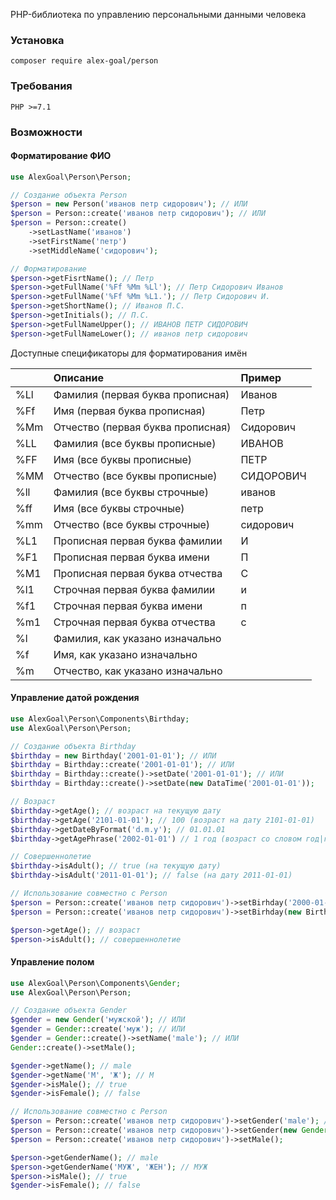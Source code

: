 PHP-библиотека по управлению персональными данными человека

### Установка

```
composer require alex-goal/person
```

### Требования

```
PHP >=7.1
```

### Возможности

#### Форматирование ФИО

```php
use AlexGoal\Person\Person;

// Создание объекта Person
$person = new Person('иванов петр сидорович'); // ИЛИ
$person = Person::create('иванов петр сидорович'); // ИЛИ
$person = Person::create()
    ->setLastName('иванов')
    ->setFirstName('петр')
    ->setMiddleName('сидорович');

// Форматирование
$person->getFisrtName(); // Петр
$person->getFullName('%Ff %Mm %Ll'); // Петр Сидорович Иванов
$person->getFullName('%Ff %Mm %L1.'); // Петр Сидорович И.
$person->getShortName(); // Иванов П.С.
$person->getInitials(); // П.С.
$person->getFullNameUpper(); // ИВАНОВ ПЕТР СИДОРОВИЧ
$person->getFullNameLower(); // иванов петр сидорович
```

Доступные спецификаторы для форматирования имён

|     | Описание                          | Пример    |
|:----|:----------------------------------|:----------|
| %Ll | Фамилия (первая буква прописная)  | Иванов    |
| %Ff | Имя (первая буква прописная)      | Петр      |
| %Mm | Отчество (первая буква прописная) | Сидорович |
| %LL | Фамилия (все буквы прописные)     | ИВАНОВ    |
| %FF | Имя (все буквы прописные)         | ПЕТР      |
| %MM | Отчество (все буквы прописные)    | СИДОРОВИЧ |
| %ll | Фамилия (все буквы строчные)      | иванов    |
| %ff | Имя (все буквы строчные)          | петр      |
| %mm | Отчество (все буквы строчные)     | сидорович |
| %L1 | Прописная первая буква фамилии    | И         |
| %F1 | Прописная первая буква имени      | П         |
| %M1 | Прописная первая буква отчества   | С         |
| %l1 | Строчная первая буква фамилии     | и         |
| %f1 | Строчная первая буква имени       | п         |
| %m1 | Строчная первая буква отчества    | с         |
| %l  | Фамилия, как указано изначально   |           |
| %f  | Имя, как указано изначально       |           |
| %m  | Отчество, как указано изначально  |           |

#### Управление датой рождения

```php
use AlexGoal\Person\Components\Birthday;
use AlexGoal\Person\Person;

// Создание объекта Birthday
$birthday = new Birthday('2001-01-01'); // ИЛИ
$birthday = Birthday::create('2001-01-01'); // ИЛИ
$birthday = Birthday::create()->setDate('2001-01-01'); // ИЛИ
$birthday = Birthday::create()->setDate(new DataTime('2001-01-01'));

// Возраст
$birthday->getAge(); // возраст на текущую дату
$birthday->getAge('2101-01-01'); // 100 (возраст на дату 2101-01-01)
$birthday->getDateByFormat('d.m.y'); // 01.01.01
$birthday->getAgePhrase('2002-01-01') // 1 год (возраст со словом год|года|лет);

// Совершеннолетие
$birthday->isAdult(); // true (на текущую дату)
$birthday->isAdult('2011-01-01'); // false (на дату 2011-01-01)

// Использование совместно с Person
$person = Person::create('иванов петр сидорович')->setBirhday('2000-01-01'); // ИЛИ
$person = Person::create('иванов петр сидорович')->setBirhday(new Birthday('2000-01-01'));

$person->getAge(); // возраст
$person->isAdult(); // совершеннолетие
```

#### Управление полом

```php
use AlexGoal\Person\Components\Gender;
use AlexGoal\Person\Person;

// Создание объекта Gender
$gender = new Gender('мужской'); // ИЛИ
$gender = Gender::create('муж'); // ИЛИ
$gender = Gender::create()->setName('male'); // ИЛИ
Gender::create()->setMale();

$gender->getName(); // male
$gender->getName('М', 'Ж'); // М
$gender->isMale(); // true
$gender->isFemale(); // false

// Использование совместно с Person
$person = Person::create('иванов петр сидорович')->setGender('male'); // ИЛИ
$person = Person::create('иванов петр сидорович')->setGender(new Gender('мужской')); // ИЛИ
$person = Person::create('иванов петр сидорович')->setMale();

$person->getGenderName(); // male
$person->getGenderName('МУЖ', 'ЖЕН'); // МУЖ
$person->isMale(); // true
$gender->isFemale(); // false
```